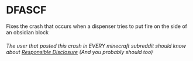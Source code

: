 # DFASCF
Fixes the crash that occurs when a dispenser tries to put fire on the side of an obsidian block




###### The user that posted this crash in EVERY minecraft subreddit should know about [Responsible Disclosure](https://en.wikipedia.org/wiki/Responsible_disclosure) (And you probably should too)
